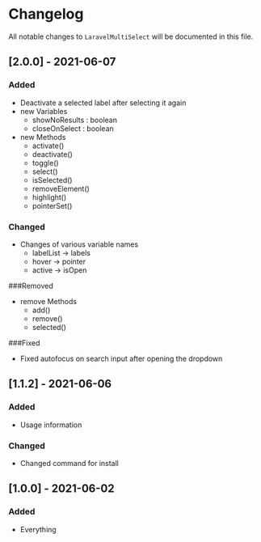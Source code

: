 # Changelog

All notable changes to `LaravelMultiSelect` will be documented in this file.

## [2.0.0] - 2021-06-07
### Added
* Deactivate a selected label after selecting it again
* new Variables
    * showNoResults : boolean
    * closeOnSelect : boolean  
* new Methods
    * activate()
    * deactivate()
    * toggle()
    * select()
    * isSelected()
    * removeElement()
    * highlight()
    * pointerSet()

### Changed
* Changes of various variable names 
    * labelList -> labels
    * hover -> pointer
    * active -> isOpen
    
###Removed
* remove Methods
    * add()
    * remove()
    * selected()

###Fixed
* Fixed autofocus on search input after opening the dropdown

## [1.1.2] - 2021-06-06
### Added
- Usage information

### Changed
- Changed command for install

## [1.0.0] - 2021-06-02

### Added
- Everything
